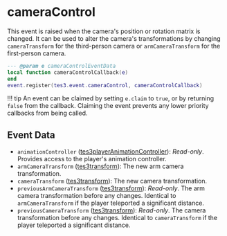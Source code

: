 # cameraControl
<div class="search_terms" style="display: none">cameracontrol</div>

<!---
	This file is autogenerated. Do not edit this file manually. Your changes will be ignored.
	More information: https://github.com/MWSE/MWSE/tree/master/docs
-->

This event is raised when the camera's position or rotation matrix is changed. It can be used to alter the camera's transformations by changing `cameraTransform` for the third-person camera or `armCameraTransform` for the first-person camera.

```lua
--- @param e cameraControlEventData
local function cameraControlCallback(e)
end
event.register(tes3.event.cameraControl, cameraControlCallback)
```

!!! tip
	An event can be claimed by setting `e.claim` to `true`, or by returning `false` from the callback. Claiming the event prevents any lower priority callbacks from being called.

## Event Data

* `animationController` ([tes3playerAnimationController](../types/tes3playerAnimationController.md)): *Read-only*. Provides access to the player's animation controller.
* `armCameraTransform` ([tes3transform](../types/tes3transform.md)): The new arm camera transformation.
* `cameraTransform` ([tes3transform](../types/tes3transform.md)): The new camera transformation.
* `previousArmCameraTransform` ([tes3transform](../types/tes3transform.md)): *Read-only*. The arm camera transformation before any changes. Identical to `armCameraTransform` if the player teleported a significant distance.
* `previousCameraTransform` ([tes3transform](../types/tes3transform.md)): *Read-only*. The camera transformation before any changes. Identical to `cameraTransform` if the player teleported a significant distance.

